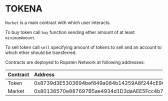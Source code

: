 # TOKENA


`Market` is a main contract with which user interacts. 

To buy token call `buy` function sending ether amount of at least `minimumAmount`.

To sell token call `sell` specifying amount of tokens to sell and an account
to which ether should be transferred.

Contracts are deployed to Ropsten Network at following addresses:

| Contract | Address                                    |
| :------- | :----------------------------------------- |
| Token    | 0x8739d3E5303694bef849a084b14259A8f244cE90 |
| Market   | 0x80136570e887697B5ae4934d1D3daAEE5Fcc4b7B |
